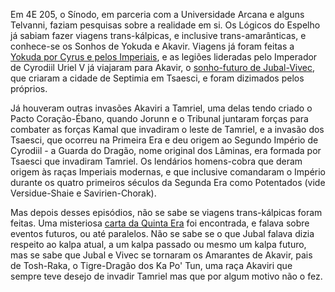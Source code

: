<!-- TITLE: Terra Nova -->
<!-- SUBTITLE: Viagens trans-kálpicas e trans-amarânticas -->

Em 4E 205, o Sínodo, em parceria com a Universidade Arcana e alguns Telvanni, faziam pesquisas sobre a realidade em si. Os Lógicos do Espelho já sabiam fazer viagens trans-kálpicas, e inclusive trans-amarânticas, e conhece-se os Sonhos de Yokuda e Akavir. Viagens já foram feitas a [Yokuda por Cyrus e pelos Imperiais](https://www.imperial-library.info/content/tiber-septim%E2%80%99s-sword-meeting-cyrus-restless), e as legiões lideradas pelo Imperador de Cyrodiil Uriel V já viajaram para Akavir, o [sonho-futuro de Jubal-Vivec](http://c0da.es), que criaram a cidade de Septimia em Tsaesci, e foram dizimados pelos próprios. 

Já houveram outras invasões Akaviri a Tamriel, uma delas tendo criado o Pacto Coração-Ébano, quando Jorunn e o Tribunal juntaram forças para combater as forças Kamal que invadiram o leste de Tamriel, e a invasão dos Tsaesci, que ocorreu na Primeira Era e deu origem ao Segundo Império de Cyrodiil - a Guarda do Dragão, nome original dos Lâminas, era formada por Tsaesci que invadiram Tamriel. Os lendários homens-cobra que deram origem às raças Imperiais modernas, e que inclusive comandaram o Império durante os quatro primeiros séculos da Segunda Era como Potentados (vide Versidue-Shaie e Savirien-Chorak).

Mas depois desses episódios, não se sabe se viagens trans-kálpicas foram feitas. Uma misteriosa [carta da Quinta Era](https://www.c0da.es/t/loveletter) foi encontrada, e falava sobre eventos futuros, ou até paralelos. Não se sabe se o que Jubal falava dizia respeito ao kalpa atual, a um kalpa passado ou mesmo um kalpa futuro, mas se sabe que Jubal e Vivec se tornaram os Amarantes de Akavir, pais de Tosh-Raka, o Tigre-Dragão dos Ka Po' Tun, uma raça Akaviri que sempre teve desejo de invadir Tamriel mas que por algum motivo não o fez. 